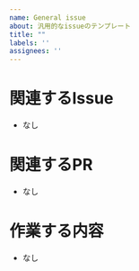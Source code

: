 ```yaml
---
name: General issue
about: 汎用的なissueのテンプレート
title: ""
labels: ''
assignees: ''
---
```


# 関連するIssue

<!-- 
以下のように関連するIssueのリンクを貼る
- #1
-->

- なし

# 関連するPR

<!-- 
以下のように関連するPRのリンクを貼る
- #2
-->

- なし

# 作業する内容

<!-- 
以下のように作業する内容を書く
- [ ] レイアウトを作成する
-->

- なし
